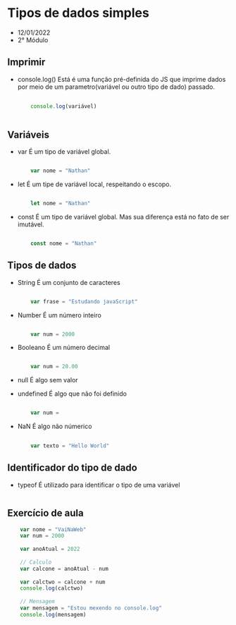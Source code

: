 # Tipos de dados simples
* 12/01/2022
* 2° Módulo

## Imprimir

* console.log()
    Está é uma função pré-definida do JS que imprime dados por meio de um parametro(variável ou outro tipo de dado) passado.

    ~~~Javascript
        
        console.log(variável)
        
    ~~~

## Variáveis

* var
    É um tipo de variável global. 

    ~~~Javascript
    
        var nome = "Nathan"
    
    ~~~

* let
    É um tipe de variável local, respeitando o escopo.

    ~~~Javascript
    
        let nome = "Nathan"
    
    ~~~

* const
    É um tipo de variável global. Mas sua diferença está no fato de ser imutável.

    ~~~Javascript
    
        const nome = "Nathan"
    
    ~~~

## Tipos de dados

* String
    É um conjunto de caracteres

    ~~~Javascript
    
        var frase = "Estudando javaScript"
    
    ~~~

* Number
    É um número inteiro

    ~~~Javascript
    
        var num = 2000
    
    ~~~

* Booleano
    É um número decimal

    ~~~Javascript
    
        var num = 20.00
    
    ~~~

* null
    É algo sem valor

    

* undefined
    É algo que não foi definido

    ~~~Javascript
    
        var num = 
    
    ~~~

* NaN
    É algo não númerico

    ~~~Javascript
        
        var texto = "Hello World"

    ~~~

## Identificador do tipo de dado

* typeof
    É utilizado para identificar o tipo de uma variável

    ~~~JavaScript

    ~~~
    
## Exercício de aula

~~~Javascript
    var nome = "VaiNaWeb"
    var num = 2000
    
    var anoAtual = 2022
    
    // Calculo
    var calcone = anoAtual - num
    
    var calctwo = calcone + num
    console.log(calctwo)
    
    // Mensagem
    var mensagem = "Estou mexendo no console.log"
    console.log(mensagem)
~~~